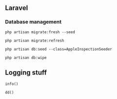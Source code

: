 ## Laravel

### Database management
```
php artisan migrate:fresh --seed

```

```
php artisan migrate:refresh
```

```
php artisan db:seed --class=AppleInspectionSeeder
```

```
php artisan db:wipe
```


## Logging stuff

```
info()
```

```
dd()
```
